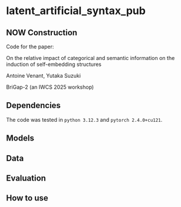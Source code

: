 # latent_artificial_syntax_pub

## NOW Construction

Code for the paper:

On the relative impact of categorical and semantic information on the induction of self-embedding structures

Antoine Venant, Yutaka Suzuki

BriGap-2 (an IWCS 2025 workshop)

## Dependencies

The code was tested in `python 3.12.3` and `pytorch 2.4.0+cu121`.

## Models

## Data

## Evaluation

## How to use


